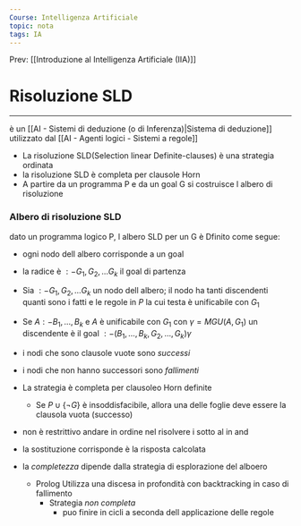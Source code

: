 ```yaml
---
Course: Intelligenza Artificiale
topic: nota
tags: IA
---
```


Prev: [[Introduzione al Intelligenza Artificiale (IIA)]]

# Risoluzione SLD
---
è un [[AI - Sistemi di deduzione (o di Inferenza)|Sistema di deduzione]]  utilizzato dal [[AI - Agenti logici - Sistemi a regole]] 
- La risoluzione SLD(Selection linear Definite-clauses) è una strategia ordinata
- la risoluzione SLD è completa per clausole Horn
- A partire da un programma P e da un goal G si costruisce l albero di risoluzione 

### Albero di risoluzione SLD
dato un programma logico P, l albero SLD per un G è Dfinito come segue:
- ogni nodo dell albero corrisponde a un goal 
- la radice è $:- G_1,G_2,\dots G_k$ il goal di partenza
- Sia $:- G_1,G_2,\dots G_k$ un nodo dell albero; il nodo ha tanti discendenti quanti sono i fatti e le regole in $P$ la cui testa è unificabile con $G_1$
- Se $A :- B_1,\dots,B_k$ e $A$ è unificabile con $G_1$ con $\gamma = MGU(A,G_1)$ un discendente è il goal $:-(B_1,\dots,B_k,G_2,\dots,G_k)\gamma$
- i nodi che sono clausole vuote sono _successi_
- i nodi che non hanno successori sono _fallimenti_
	 


- La strategia è completa per clausoleo Horn definite
	- Se $P \cup \{\lnot G\}$ è insoddisfacibile, allora una delle foglie deve essere la clausola vuota (successo)
- non è restrittivo andare in ordine nel risolvere i sotto al in and 
- la sostituzione corrisponde è la risposta calcolata
- la _completezza_ dipende dalla strategia di esplorazione del alboero
	- Prolog Utilizza una discesa in profondità con backtracking in caso di fallimento
		- Strategia _non completa_
			- puo finire in cicli a seconda dell applicazione delle regole 